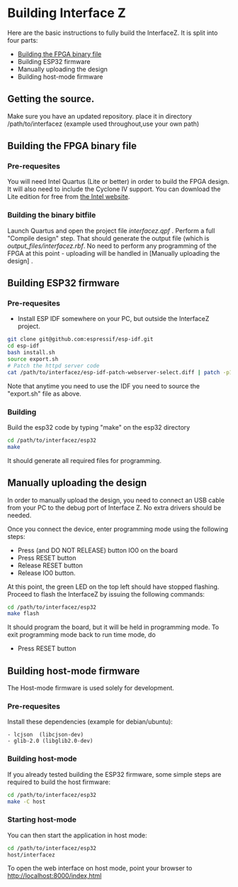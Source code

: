 # Building Interface Z
Here are the basic instructions to fully build the InterfaceZ. It is split into four parts:
- [Building the FPGA binary file](#building-the-fpga-binary)
- Building ESP32 firmware
- Manually uploading the design
- Building host-mode firmware

## Getting the source.
Make sure you have an updated repository. place it in directory /path/to/interfacez (example used throughout,use your own path)

## Building the FPGA binary file

### Pre-requesites
You will need Intel Quartus (Lite or better) in order to build the FPGA design. It will also need to include the Cyclone IV support.
You can download the Lite edition for free from [the Intel website](https://fpgasoftware.intel.com/?edition=lite).

### Building the binary bitfile
Launch Quartus and open the project file *interfacez.qpf* . Perform a full "Compile design" step. That should generate the output file (which is
*output_files/interfacez.rbf*. No need to perform any programming of the FPGA at this point - uploading will be handled in [Manually uploading the design] .

## Building ESP32 firmware
### Pre-requesites

- Install ESP IDF somewhere on your PC,  but outside the InterfaceZ project.
```bash
git clone git@github.com:espressif/esp-idf.git
cd esp-idf
bash install.sh
source export.sh
# Patch the httpd server code
cat /path/to/interfacez/esp-idf-patch-webserver-select.diff | patch -p1
```

Note that anytime you need to use the IDF you need to source the "export.sh" file as above.

### Building

Build the esp32 code by typing "make" on the esp32 directory

```bash
cd /path/to/interfacez/esp32
make
```
It should generate all required files for programming.

## Manually uploading the design

In order to manually upload the design, you need to connect an USB cable from your PC to the debug port of Interface Z. No extra drivers should be needed.

Once you connect the device, enter programming mode using the following steps:
- Press (and DO NOT RELEASE) button IO0 on the board
- Press RESET button
- Release RESET button
- Release IO0 button.

At this point, the green LED on the top left should have stopped flashing.
Proceed to flash the InterfaceZ by issuing the following commands:
```bash
cd /path/to/interfacez/esp32
make flash
```
It should program the board, but it will be held in programming mode. To exit programming mode back to run time mode, do
- Press RESET button

## Building host-mode firmware
The Host-mode firmware is used solely for development.
### Pre-requesites
Install these dependencies (example for debian/ubuntu):
	
	- lcjson  (libcjson-dev)
	- glib-2.0 (libglib2.0-dev)

### Building host-mode
If you already tested building the ESP32 firmware, some simple steps are required to build the host firmware:

```bash
cd /path/to/interfacez/esp32
make -C host
```
### Starting host-mode
You can then start the application in host mode:
```bash
cd /path/to/interfacez/esp32
host/interfacez
```
To open the web interface on host mode, point your browser to [http://localhost:8000/index,html]([http://localhost:8000/index,html)

